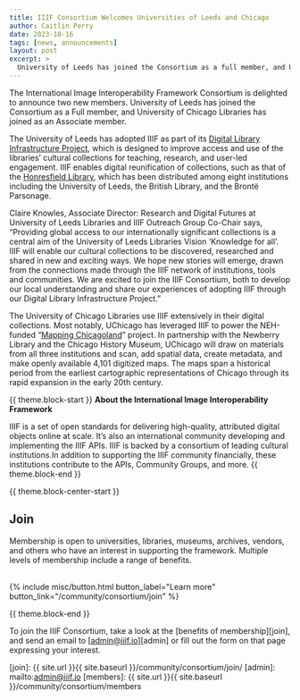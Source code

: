```yaml
---
title: IIIF Consortium Welcomes Universities of Leeds and Chicago
author: Caitlin Perry
date: 2023-10-16
tags: [news, announcements]
layout: post
excerpt: > 
  University of Leeds has joined the Consortium as a full member, and University of Chicago Libraries has joined as an Associate member. 
---
```


The International Image Interoperability Framework Consortium is delighted to announce two new members. University of Leeds has joined the Consortium as a Full member, and University of Chicago Libraries has joined as an Associate member. 

The University of Leeds has adopted IIIF as part of its [Digital Library Infrastructure Project](https://forstaff.leeds.ac.uk/news/article/8157/Inside_Track_%7C_Opening_our_rare_cultural_collections_to_the_world_), which is designed to improve access and use of the libraries’ cultural collections for teaching, research, and user-led engagement. IIIF enables digital reunification of collections, such as that of the [Honresfield Library](https://www.sothebys.com/en/press/the-honresfield-library-of-british-literature-saved-for-the-nation), which has been distributed among eight institutions including the University of Leeds, the British Library, and the Brontë Parsonage.

Claire Knowles, Associate Director: Research and Digital Futures at University of Leeds Libraries and IIIF Outreach Group Co-Chair says, “Providing global access to our internationally significant collections is a central aim of the University of Leeds Libraries Vision ‘Knowledge for all’. IIIF will enable our cultural collections to be discovered, researched and shared in new and exciting ways. We hope new stories will emerge, drawn from the connections made through the IIIF network of institutions, tools and communities. We are excited to join the IIIF Consortium, both to develop our local understanding and share our experiences of adopting IIIF through our Digital Library Infrastructure Project.”

The University of Chicago Libraries use IIIF extensively in their digital collections. Most notably, UChicago has leveraged IIIF to power the NEH-funded “[Mapping Chicagoland](https://www.lib.uchicago.edu/collex/collections/mapping-chicagoland-collection/)” project. In partnership with the Newberry Library and the Chicago History Museum, UChicago will draw on materials from all three institutions and scan, add spatial data, create metadata, and make openly available 4,101 digitized maps. The maps span a historical period from the earliest cartographic representations of Chicago through its rapid expansion in the early 20th century.

{{ theme.block-start }}
**About the International Image Interoperability Framework**

IIIF is a set of open standards for delivering high-quality, attributed digital objects online at scale. It’s also an international community developing and implementing the IIIF APIs. IIIF is backed by a consortium of leading cultural institutions.In addition to supporting the IIIF community financially, these institutions contribute to the APIs, Community Groups, and more.
{{ theme.block-end }}

{{ theme.block-center-start }}

## Join

Membership is open to universities, libraries, museums, archives, vendors, and others who have an interest in supporting the framework. Multiple levels of membership include a range of benefits.   
<br>
<div class="columns is-centered">{% include misc/button.html button_label="Learn more" button_link="/community/consortium/join" %}</div>

{{ theme.block-end }}

To join the IIIF Consortium, take a look at the [benefits of membership][join], and send an email to [admin@iiif.io][admin] or fill out the form on that page expressing your interest.

[join]: {{ site.url }}{{ site.baseurl }}/community/consortium/join/
[admin]: mailto:admin@iiif.io
[members]: {{ site.url }}{{ site.baseurl }}/community/consortium/members